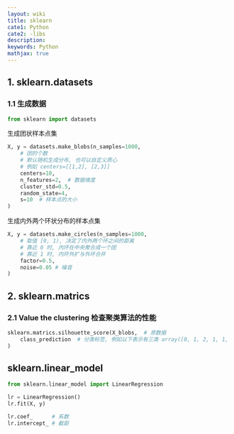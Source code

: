 ```yaml
---
layout: wiki
title: sklearn
cate1: Python
cate2: -libs
description: 
keywords: Python
mathjax: true
---
```


## 1. sklearn.datasets
### 1.1 生成数据
```py
from sklearn import datasets
```
生成团状样本点集
```py
X, y = datasets.make_blobs(n_samples=1000, 
    # 团的个数
    # 默认随机生成分布, 也可以自定义质心
    # 例如 centers=[[1,2], [2,3]] 
    centers=10,
    n_features=2,  # 数据维度
    cluster_std=0.5, 
    random_state=4,
    s=10  # 样本点的大小
)
```
生成内外两个环状分布的样本点集
```py
X, y = datasets.make_circles(n_samples=1000, 
    # 取值 [0, 1), 决定了内外两个环之间的距离
    # 靠近 0 时, 内环在中央聚合成一个团
    # 靠近 1 时, 内环外扩与外环合并
    factor=0.5,
    noise=0.05 # 噪音
)
```



## 2. sklearn.matrics
### 2.1 Value the clustering 检查聚类算法的性能

```py
sklearn.matrics.silhouette_score(X_blobs,  # 原数据
    class_prediction  # 分类标签, 例如以下表示有三类 array([0, 1, 2, 1, 1, 2])
)
```


## sklearn.linear_model

```py
from sklearn.linear_model import LinearRegression

lr = LinearRegression()
lr.fit(X, y)
```

```py
lr.coef_      # 系数
lr.intercept_ # 截距
```